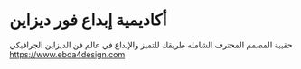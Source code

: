 # أكاديمية إبداع فور ديزاين
حقيبة المصمم المحترف الشامله طريقك للتميز والإبداع في عالم فن الديزاين الجرافيكي
https://www.ebda4design.com
